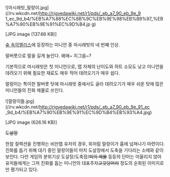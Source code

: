 ![마시래빗_말랑이.jpg](//rv.wkcdn.net/http://rigvedawiki.net/r1/pds/_eb_a7_90_eb_9e_9
1_ec_9d_b4/%EB%A7%88%EC%8B%9C%EB%9E%98%EB%B9%97_%EB%A7%90%EB%9E%91%EC%9D%B4.jp
g)

[JPG image (137.66 KB)]

[숲 속의앨리스](%EC%88%B2%20%EC%86%8D%EC%9D%98%20%EC%95%A8%EB%A6%AC%EC%8A%A4.md)에 등장하는
미니언 중 마시래빗의 네 번째 인상.

말버릇으로 말을 길게 늘인다. 왜애~ 지그음~?

기본적으로 마시래빗은 첫 미니언으로, 맵 자체의 난이도와 하트 소모도 낮고 미니언을 데려오기 위해 필요한 재료도 매우 적어 데려오기가 매우
쉽다.

말랑이는 특이한 말버릇 탓에 마시래빗 중에서도 골라 데려오기가 매우 쉬운 탓에 많은 미니언들의 진화 제물로 쓰인다.

![말랑이들.jpg](//rv.wkcdn.net/http://rigvedawiki.net/r1/pds/_eb_a7_90_eb_9e_91_ec
_9d_b4/%EB%A7%90%EB%9E%91%EC%9D%B4%EB%93%A4.jpg)

[JPG image (626.16 KB)]

<del>도살장</del>

한참 컬렉션을 진행하는 비만렙 유저의 경우, 위처럼 말랑이가 홈에 넘쳐나기 마련이다. 진화를 돕기 위해 대기 중인 말랑이들이 마치 도살장에서
도축을 기다리는 소떼와 같이 보인다. 다만 게임의 분위기상 도살장/도축장/<del>피의 제물</del> 등등의 단어는 어울리지 않아
유저들에게는 그저 진화를 돕는 미니언의 대표주자<del>고깃덩어리</del> 정도의 순화된 이미지로만 평가되고 있다.

